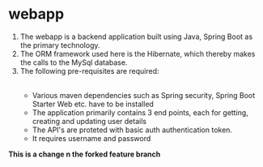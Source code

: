# webapp
<ol>
<li>The webapp is a backend application built using Java, Spring Boot as the primary technology.</li>
<li>The ORM framework used here is the Hibernate, which thereby makes the calls to the MySql database.</li>
<li>The following pre-requisites are required: </li> <br/>

<ul>
  <li>Various maven dependencies such as Spring security, Spring Boot Starter Web etc. have to be installed</li>
  <li>The application primarily contains 3 end points, each for getting, creating and updating user details</li>
  <li>The API's are proteted with basic auth authentication token.</li>
  <li>It requires username and password</li>
</ul>
</ol>

<b>This is a change n the forked feature branch</b>
